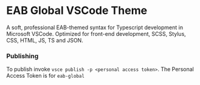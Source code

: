 # EAB Global VSCode Theme

A soft, professional EAB-themed syntax for Typescript development in Microsoft VSCode. Optimized for front-end development, SCSS, Stylus, CSS, HTML, JS, TS and JSON.

### Publishing

To publish invoke `vsce publish -p <personal access token>`. The Personal Access Token is for `eab-global`
